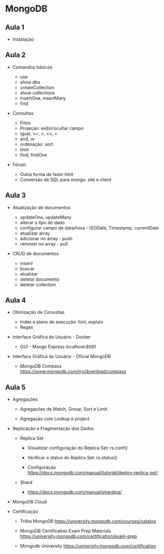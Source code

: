 # MongoDB

## Aula 1

  - Instalação
  
## Aula 2

  - Comandos básicos
  
    - use
	- show dbs
	- createCollection
	- show collections
	- insertOne, insertMany
	- find
	
  - Consultas
  
    - Filtro
	- Projeção: exibir/ocultar campo
	- igual, >=, >, <=, <
	- and, or
	- ordenação: sort
	- limit
	- find, findOne
	
  - Fórum	
  
    - Outra forma de fazer limit
	- Conversão de SQL para mongo: site e client
	  

## Aula 3

  - Atualização de documentos

	- updateOne, updateMany
	- alterar o tipo do dado
	- configurar campo de data/hora - ISODate, Timestamp, currentDate
	- atualizar array
	- adicionar no array - push
	- remover no array - pull
	
  - CRUD de documentos
  
    - inserir
	- buscar
	- atualizar
	- deletar documento
	- deletar collection
	
	
## Aula 4

  - Otimização de Consultas
  
    - Index e plano de execução: hint, explain
	- Regex
	
  - Interface Gráfica do Usuário - Docker	
  
    - GUI - Mongo Express localhost:8081
	
  - Interface Gráfica do Usuário - Oficial MongoDB	
  
    - MongoDB Compass https://www.mongodb.com/try/download/compass
	
## Aula 5

  - Agregações
  
    - Agregações de Match, Group, Sort e Limit
  
    - Agregação com Lookup e project
	
  
  - Replicação e Fragmentação dos Dados
  
    - Replica Set
	
	  - Visualizar configuração do Replica Set: rs.conf()
	  
	  - Verificar o status do Replica Set: rs.status()
	  
	  - Configuração https://docs.mongodb.com/manual/tutorial/deploy-replica-set/
	  
	
	- Shard
	
	  - https://docs.mongodb.com/manual/sharding/
  
  - MongoDB Cloud    
	  
	
  - Certificação
  
    - Trilha MongoDB https://university.mongodb.com/courses/catalog
	
	- MongoDB Certification Exam Prep Materials https://university.mongodb.com/certification/exam-prep
	
	- Mongodb University https://university.mongodb.com/certification
  